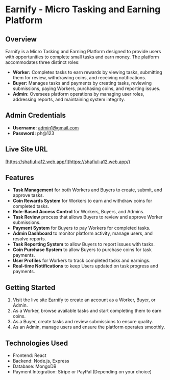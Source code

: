# Earnify - Micro Tasking and Earning Platform

## Overview
Earnify is a Micro Tasking and Earning Platform designed to provide users with opportunities to complete small tasks and earn money. The platform accommodates three distinct roles:

- **Worker:** Completes tasks to earn rewards by viewing tasks, submitting them for review, withdrawing coins, and receiving notifications.
- **Buyer:** Manages tasks and payments by creating tasks, reviewing submissions, paying Workers, purchasing coins, and reporting issues.
- **Admin:** Oversees platform operations by managing user roles, addressing reports, and maintaining system integrity.

## Admin Credentials
- **Username:** admin1@gmail.com
- **Password:** ph@123

## Live Site URL
[https://shafiul-a12.web.app/](https://shafiul-a12.web.app/)

## Features
- **Task Management** for both Workers and Buyers to create, submit, and approve tasks.
- **Coin Rewards System** for Workers to earn and withdraw coins for completed tasks.
- **Role-Based Access Control** for Workers, Buyers, and Admins.
- **Task Review** process that allows Buyers to review and approve Worker submissions.
- **Payment System** for Buyers to pay Workers for completed tasks.
- **Admin Dashboard** to monitor platform activity, manage users, and resolve reports.
- **Task Reporting System** to allow Buyers to report issues with tasks.
- **Coin Purchase System** to allow Buyers to purchase coins for task payments.
- **User Profiles** for Workers to track completed tasks and earnings.
- **Real-time Notifications** to keep Users updated on task progress and payments.

## Getting Started
1. Visit the live site [Earnify](https://www.earnify.com) to create an account as a Worker, Buyer, or Admin.
2. As a Worker, browse available tasks and start completing them to earn coins.
3. As a Buyer, create tasks and review submissions to ensure quality.
4. As an Admin, manage users and ensure the platform operates smoothly.

## Technologies Used
- Frontend: React
- Backend: Node.js, Express
- Database: MongoDB
- Payment Integration: Stripe or PayPal (Depending on your choice)


